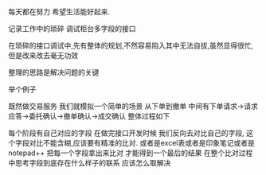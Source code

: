  每天都在努力  希望生活能好起来.


记录工作中的琐碎
调试柜台多字段的接口

在琐碎的接口调试中,先有整体的规划,不然容易陷入其中无法自拔,虽然显得很忙,但是改来改去毫无功效


整理的思路是解决问题的关键

举个例子

既然做交易服务
我们就模拟一个简单的场景 从下单到撤单
中间有下单请求->请求应答->委托确认->撤单确认->成交确认
整体过程如下

每个阶段有自己对应的字段
在做完接口开发时候 我们反向去对比自己的字段, 这个字段对比不能含糊,应该要有精准的比对.
或者是excel表或者是印象笔记或者是notepad++
把每一个字段拿出来比对 才能得到一个最后的结果
在整个比对过程中思考字段到底存在什么样子的联系  应该怎么取解决








